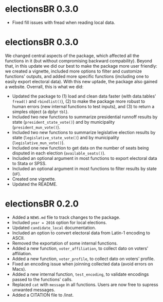 # electionsBR 0.3.0

* Fixed fill issues with fread when reading local data.

# electionsBR 0.3.0

We changed central aspects of the package, which affected all the functions in it (but without compromising backward compability). Beyond that, in this update we did our best to make the package more user friendly: we created a vignette, included more options to filter and customize functions' outputs, and added more specific functions (including one to easily export electoral data). With this new uptade, the package also gained a website. Overrall, this is what we did:

* Updated the package to (1) load and clean data faster (with data.tables' `fread()` and `rbindlist()`), (2) to make the package more robust to human errors (new internal functions to test inputs), and (3) to return a simples object (a dplyr `tbl`).
* Included two new functions to summarize presidential runnoff results by state (`president_state_vote()`) and by municipality (`president_mun_vote()`).
* Included two new functions to summarize legislative election results by state (`legislative_state_vote()`) and by municipality (`legislative_mun_vote()`).
* Included one new function to get data on the number of seats being disputed in each election (`available_seats()`).
* Included an optional argument in most functions to export electoral data to Stata or SPSS.
* Included an optional argument in most functions to filter results by state (`UF`).
* Created one vignette.
* Updated the README.

# electionsBR 0.2.0

* Added a `NEWS.md` file to track changes to the package.
* Included `year = 2016` option for local elections.
* Updated `candidate_local` documentation.
* Included an option to convert electoral data from Latin-1 encoding to ASCII.
* Removed the exportation of some internal functions.
* Added a new function, `voter_affiliation`, to collect dato on voters' affiliation.
* Added a new function, `voter_profile`, to collect dato on voters' profile.
* Fixed an encoding issue when joinning collected data (avoid errors on Macs).
* Added a new internal function, `test_encoding`, to validate encodings passed to the functions' calls.
* Replaced `cat` with `message` in all functions. Users are now free to supress unwanted messages.
* Added a CITATION file to /inst.
